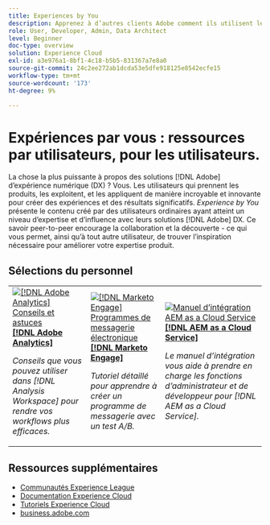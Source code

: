 ```yaml
---
title: Experiences by You
description: Apprenez à d’autres clients Adobe comment ils utilisent les applications et fonctionnalités Experience Cloud.
role: User, Developer, Admin, Data Architect
level: Beginner
doc-type: overview
solution: Experience Cloud
exl-id: a3e976a1-8bf1-4c18-b5b5-831367a7e8a0
source-git-commit: 24c2ee272ab1dcda53e5dfe918125e8542ecfe15
workflow-type: tm+mt
source-wordcount: '173'
ht-degree: 9%

---
```


# Expériences par vous : ressources par utilisateurs, pour les utilisateurs.

La chose la plus puissante à propos des solutions [!DNL Adobe] d’expérience numérique (DX) ? Vous. Les utilisateurs qui prennent les produits, les exploitent, et les appliquent de manière incroyable et innovante pour créer des expériences et des résultats significatifs. _Experience by You_ présente le contenu créé par des utilisateurs ordinaires ayant atteint un niveau d’expertise et d’influence avec leurs solutions [!DNL Adobe] DX. Ce savoir peer-to-peer encourage la collaboration et la découverte - ce qui vous permet, ainsi qu’à tout autre utilisateur, de trouver l’inspiration nécessaire pour améliorer votre expertise produit.

<div id="recs-overview-body-1"></div>
<div id="recs-overview-body-2"></div>
<div id="recs-overview-body-3"></div>
<div id="recs-overview-body-4"></div>
<div id="recs-overview-body-5"></div>
<div id="recs-overview-body-6"></div>

<div id="staff-picks-section">

## Sélections du personnel

<table>
<tr>
  <td>
    <a href="/help/analytics/analysis-workspace/tips-and-tricks/right-click-tips-and-tricks-for-more-efficient-workflows.md">
      <img alt="[!DNL Adobe Analytics] Conseils et astuces" src="https://video.tv.adobe.com/v/3422278?format=jpeg&captions=fre_fr" />
    </a>
    <div>
      <a href="/help/analytics/analysis-workspace/tips-and-tricks/right-click-tips-and-tricks-for-more-efficient-workflows.md">
    <strong>[!DNL Adobe Analytics]</strong>
    </a>
    </div>
    <p>
    <em>Conseils que vous pouvez utiliser dans [!DNL Analysis Workspace] pour rendre vos workflows plus efficaces.</em>
    <p>
  </td>
  <td>
    <a href="/help/marketo/programs/email-programs.md">
      <img alt="[!DNL Marketo Engage] Programmes de messagerie électronique" src="https://video.tv.adobe.com/v/3453369?format=jpeg&captions=fre_fr" />
    </a>
    <div>
      <a href="/help/marketo/programs/email-programs.md">
    <strong>[!DNL Marketo Engage]</strong>
    </a>
    </div>
    <p>
    <em>Tutoriel détaillé pour apprendre à créer un programme de messagerie avec un test A/B.</em>
    <p>
  </td>
  <td>
    <a href="/help/experience-manager/cloud-service/expert-resources/aem-champions/onboarding-playbook.md">
      <img alt="Manuel d’intégration AEM as a Cloud Service" src="https://video.tv.adobe.com/v/3419299?format=jpeg" />
    </a>
    <div>
      <a href="/help/experience-manager/cloud-service/expert-resources/aem-champions/onboarding-playbook.md">
    <strong>[!DNL AEM as a Cloud Service]</strong>
    </a>
    </div>
    <p>
    <em> Le manuel d’intégration vous aide à prendre en charge les fonctions d’administrateur et de développeur pour [!DNL AEM as a Cloud Service].</em>
    <p>
  </td>
</tr>
</table>
</div>

## Ressources supplémentaires

* [Communautés Experience League](https://experienceleaguecommunities.adobe.com/?profile.language=fr)
* [Documentation Experience Cloud](https://experienceleague.adobe.com/docs/?lang=fr)
* [Tutoriels Experience Cloud](https://experienceleague.adobe.com/docs/home-tutorials.html?lang=fr)
* [business.adobe.com](https://business.adobe.com/fr)

